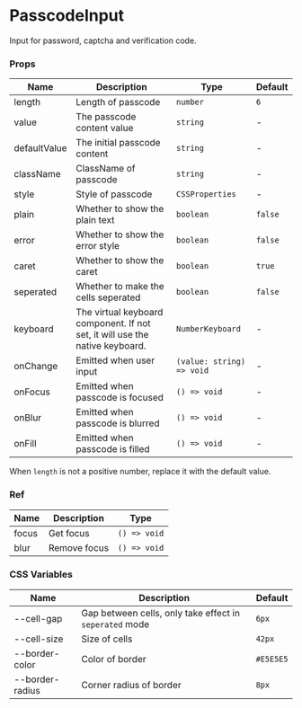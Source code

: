# PasscodeInput

Input for password, captcha and verification code.

<code src="./demos/demo1.tsx"></code>

### Props

| Name         | Description                                                                  | Type                      | Default |
| ------------ | ---------------------------------------------------------------------------- | ------------------------- | ------- |
| length       | Length of passcode                                                           | `number`                  | `6`     |
| value        | The passcode content value                                                   | `string`                  | -       |
| defaultValue | The initial passcode content                                                 | `string`                  | -       |
| className    | ClassName of passcode                                                        | `string`                  | -       |
| style        | Style of passcode                                                            | `CSSProperties`           | -       |
| plain        | Whether to show the plain text                                               | `boolean`                 | `false` |
| error        | Whether to show the error style                                              | `boolean`                 | `false` |
| caret        | Whether to show the caret                                                    | `boolean`                 | `true`  |
| seperated    | Whether to make the cells seperated                                          | `boolean`                 | `false` |
| keyboard     | The virtual keyboard component. If not set, it will use the native keyboard. | `NumberKeyboard`          | -       |
| onChange     | Emitted when user input                                                      | `(value: string) => void` | -       |
| onFocus      | Emitted when passcode is focused                                             | `() => void`              | -       |
| onBlur       | Emitted when passcode is blurred                                             | `() => void`              | -       |
| onFill       | Emitted when passcode is filled                                              | `() => void`              | -       |

When `length` is not a positive number, replace it with the default value.

### Ref

| Name  | Description  | Type         |
| ----- | ------------ | ------------ |
| focus | Get focus    | `() => void` |
| blur  | Remove focus | `() => void` |

### CSS Variables

| Name            | Description                                             | Default   |
| --------------- | ------------------------------------------------------- | --------- |
| --cell-gap      | Gap between cells, only take effect in `seperated` mode | `6px`     |
| --cell-size     | Size of cells                                           | `42px`    |
| --border-color  | Color of border                                         | `#E5E5E5` |
| --border-radius | Corner radius of border                                 | `8px`     |
